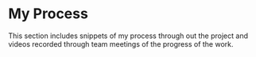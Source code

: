 # My Process

This section includes snippets of my process through out the project and videos recorded through team meetings of the progress of the work.